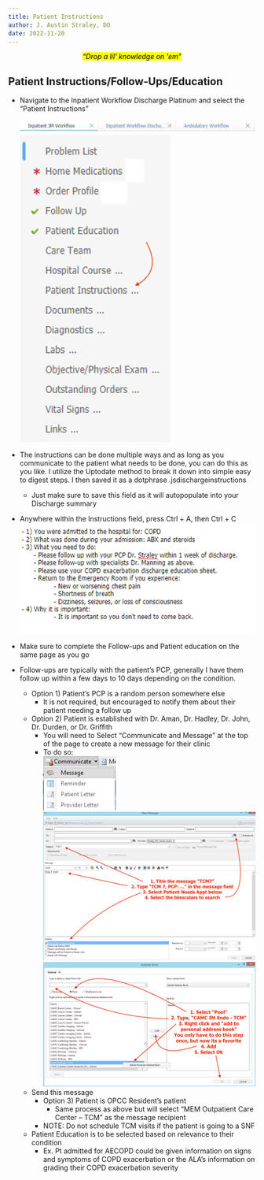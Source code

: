 ```yaml
---
title: Patient Instructions
author: J. Austin Straley, DO
date: 2022-11-20
---
```


*<center><mark>“Drop a lil' knowledge on 'em”</mark></center>*

## Patient Instructions/Follow-Ups/Education

- Navigate to the Inpatient Workflow Discharge Platinum and select the “Patient Instructions”<br>

    ![Picture 1](../assets/images/internguidepages/1.5/1.5.2-picture1.png)<br>
    ![Picture 2](../assets/images/internguidepages/1.5/1.5.2-picture2.png)<br>

- The instructions can be done multiple ways and as long as you communicate to the patient what needs to be done, you can do this as you like. I utilize the Uptodate method to break it down into simple easy to digest steps. I then saved it as a dotphrase .jsdischargeinstructions
  - Just make sure to save this field as it will autopopulate into your Discharge summary
- Anywhere within the Instructions field, press Ctrl + A, then Ctrl + C<br>
  ![Picture 3](../assets/images/internguidepages/1.5/1.5.2-picture3.png)<br>
- Make sure to complete the Follow-ups and Patient education on the same page as you go
- Follow-ups are typically with the patient’s PCP, generally I have them follow up within a few days to 10 days depending on the condition.
  - Option 1) Patient’s PCP is a random person somewhere else
    - It is not required, but encouraged to notify them about their patient needing a follow up
  - Option 2) Patient is established with Dr. Aman, Dr. Hadley, Dr. John, Dr. Durden, or Dr. Griffith
    - You will need to Select “Communicate and Message” at the top of the page to create a new message for their clinic
    - To do so:<br>
    ![Picture 4](../assets/images/internguidepages/1.5/1.5.2-picture4.png)<br>
    ![Picture 5](../assets/images/internguidepages/1.5/1.5.2-picture5.png)<br>
    ![Picture 6](../assets/images/internguidepages/1.5/1.5.2-picture6.png)<br>
  - Send this message
    - Option 3) Patient is OPCC Resident’s patient
      - Same process as above but will select “MEM Outpatient Care Center – TCM” as the message recipient
    - NOTE: Do not schedule TCM visits if the patient is going to a SNF
  - Patient Education is to be selected based on relevance to their condition
    - Ex. Pt admitted for AECOPD could be given information on signs and symptoms of COPD exacerbation or the ALA’s information on grading their COPD exacerbation severity
